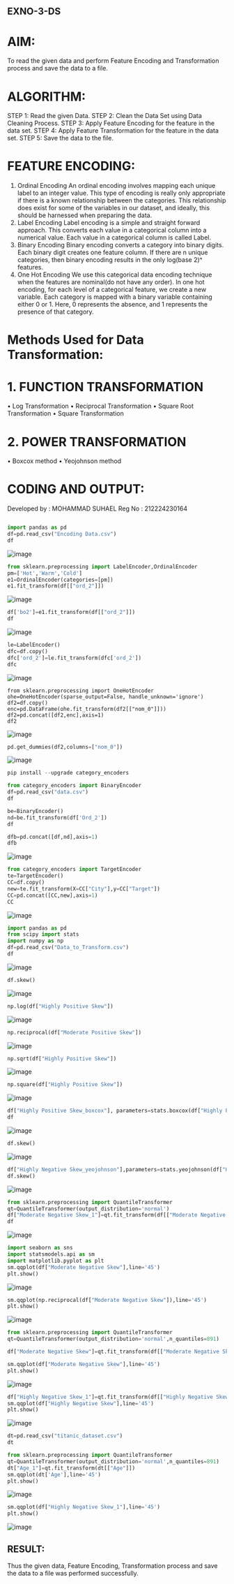 ## EXNO-3-DS

# AIM:
To read the given data and perform Feature Encoding and Transformation process and save the data to a file.

# ALGORITHM:
STEP 1:
Read the given Data.
STEP 2:
Clean the Data Set using Data Cleaning Process.
STEP 3:
Apply Feature Encoding for the feature in the data set.
STEP 4:
Apply Feature Transformation for the feature in the data set.
STEP 5:
Save the data to the file.

# FEATURE ENCODING:
1. Ordinal Encoding
An ordinal encoding involves mapping each unique label to an integer value. This type of encoding is really only appropriate if there is a known relationship between the categories. This relationship does exist for some of the variables in our dataset, and ideally, this should be harnessed when preparing the data.
2. Label Encoding
Label encoding is a simple and straight forward approach. This converts each value in a categorical column into a numerical value. Each value in a categorical column is called Label.
3. Binary Encoding
Binary encoding converts a category into binary digits. Each binary digit creates one feature column. If there are n unique categories, then binary encoding results in the only log(base 2)ⁿ features.
4. One Hot Encoding
We use this categorical data encoding technique when the features are nominal(do not have any order). In one hot encoding, for each level of a categorical feature, we create a new variable. Each category is mapped with a binary variable containing either 0 or 1. Here, 0 represents the absence, and 1 represents the presence of that category.

# Methods Used for Data Transformation:
  # 1. FUNCTION TRANSFORMATION
• Log Transformation
• Reciprocal Transformation
• Square Root Transformation
• Square Transformation
  # 2. POWER TRANSFORMATION
• Boxcox method
• Yeojohnson method

# CODING AND OUTPUT:

Developed by : MOHAMMAD SUHAEL
Reg No : 212224230164

```python

import pandas as pd
df=pd.read_csv("Encoding Data.csv")
df
```
![image](https://github.com/user-attachments/assets/14d78407-90d2-433f-8b0d-18e5636035ae)


```py
from sklearn.preprocessing import LabelEncoder,OrdinalEncoder
pm=['Hot','Warm','Cold']
e1=OrdinalEncoder(categories=[pm])
e1.fit_transform(df[["ord_2"]])
```
![image](https://github.com/user-attachments/assets/6b01b78f-5fcf-4aaf-b275-8d999de218b5)


```py
df['bo2']=e1.fit_transform(df[["ord_2"]])
df
```
![image](https://github.com/user-attachments/assets/3b9e2c51-215c-4c5d-8e20-fd5f2a00b61f)


```py
le=LabelEncoder()
dfc=df.copy()
dfc['ord_2']=le.fit_transform(dfc['ord_2'])
dfc
```
![image](https://github.com/user-attachments/assets/05696329-2154-418f-9e3d-2a14183c9124)

```
from sklearn.preprocessing import OneHotEncoder
ohe=OneHotEncoder(sparse_output=False, handle_unknown='ignore')
df2=df.copy()
enc=pd.DataFrame(ohe.fit_transform(df2[["nom_0"]]))
df2=pd.concat([df2,enc],axis=1)
df2
```

![image](https://github.com/user-attachments/assets/8d479293-f0f9-41e2-bc53-5a3cda9ec064)



```py
pd.get_dummies(df2,columns=["nom_0"])
```
![image](https://github.com/user-attachments/assets/22768163-823e-4f58-82b3-4a88013e7111)


```py
pip install --upgrade category_encoders
```

```py
from category_encoders import BinaryEncoder
df=pd.read_csv("data.csv")
df
```


```py
be=BinaryEncoder()
nd=be.fit_transform(df['Ord_2'])
df
```


```py
dfb=pd.concat([df,nd],axis=1)
dfb
```
![image](https://github.com/user-attachments/assets/bf0f6e06-0e7d-468e-b846-0e680f4c7712)



```py
from category_encoders import TargetEncoder
te=TargetEncoder()
CC=df.copy()
new=te.fit_transform(X=CC["City"],y=CC["Target"])
CC=pd.concat([CC,new],axis=1)
CC
```
![image](https://github.com/user-attachments/assets/495ae3e6-1e48-4cc2-bfc8-ceb4ae1cab97)


```py
import pandas as pd
from scipy import stats
import numpy as np
df=pd.read_csv("Data_to_Transform.csv")
df
```
![image](https://github.com/user-attachments/assets/e61b720a-7942-49e1-8d2a-8259579f2246)


```py
df.skew()
```
![image](https://github.com/user-attachments/assets/aa5466b4-cd99-4b44-965f-5d4d3f342d8d)


```py
np.log(df["Highly Positive Skew"])
```
![image](https://github.com/user-attachments/assets/40652859-4b55-48d4-9123-85279852f0aa)


```py
np.reciprocal(df["Moderate Positive Skew"])
```
![image](https://github.com/user-attachments/assets/46b484ce-54f3-43be-b371-172a510d77c6)



```py
np.sqrt(df["Highly Positive Skew"])
```
![image](https://github.com/user-attachments/assets/9ea298bd-b9c7-4e1e-a3d4-44d8cf30d855)


```py
np.square(df["Highly Positive Skew"])
```
![image](https://github.com/user-attachments/assets/af562cc1-ef66-426e-aaec-75734e2b791f)


```py
df["Highly Positive Skew_boxcox"], parameters=stats.boxcox(df["Highly Positive Skew"])
df
```
![image](https://github.com/PriyankaAnnadurai/EXNO-3-DS/assets/118351569/b57d72a9-7e5f-4670-a02f-0ff73104d24f)


```py
df.skew()
```
![image](https://github.com/user-attachments/assets/30db633b-2917-460d-9507-8df37e560c7d)


```py
df["Highly Negative Skew_yeojohnson"],parameters=stats.yeojohnson(df["Highly Negative Skew"])
df.skew()
```
![image](https://github.com/user-attachments/assets/06c78725-d1d2-41ac-866d-23d00b890a47)

```py
from sklearn.preprocessing import QuantileTransformer
qt=QuantileTransformer(output_distribution='normal')
df["Moderate Negative Skew_1"]=qt.fit_transform(df[["Moderate Negative Skew"]])
df
```
![image](https://github.com/user-attachments/assets/19c6457e-11a5-4d97-b2ff-c59ad5d9ba87)

```py
import seaborn as sns
import statsmodels.api as sm
import matplotlib.pyplot as plt
sm.qqplot(df["Moderate Negative Skew"],line='45')
plt.show()
```
![image](https://github.com/user-attachments/assets/6e3f089f-c9d2-40c3-a25b-9dbcca2b2bf3)


```py
sm.qqplot(np.reciprocal(df["Moderate Negative Skew"]),line='45')
plt.show()
```

![image](https://github.com/user-attachments/assets/f0c798d5-3f00-456c-8bb9-3822a476ab24)



```py
from sklearn.preprocessing import QuantileTransformer
qt=QuantileTransformer(output_distribution='normal',n_quantiles=891)

df["Moderate Negative Skew"]=qt.fit_transform(df[["Moderate Negative Skew"]])

sm.qqplot(df["Moderate Negative Skew"],line='45')
plt.show()
```

![image](https://github.com/user-attachments/assets/3945deb5-3e8d-4aaf-ac3c-2a35398fc6cd)



```py
df["Highly Negative Skew_1"]=qt.fit_transform(df[["Highly Negative Skew"]])
sm.qqplot(df["Highly Negative Skew"],line='45')
plt.show()
```

![image](https://github.com/user-attachments/assets/2b488911-00cb-4c76-bf2f-76950ff40c0b)


```py
dt=pd.read_csv("titanic_dataset.csv")
dt
```

```py
from sklearn.preprocessing import QuantileTransformer
qt=QuantileTransformer(output_distribution='normal',n_quantiles=891)
dt["Age_1"]=qt.fit_transform(dt[["Age"]])
sm.qqplot(dt['Age'],line='45') 
plt.show()
```
![image](https://github.com/user-attachments/assets/af17cebf-e434-4a81-b9e6-0f71a03d1024)

```py
sm.qqplot(df["Highly Negative Skew_1"],line='45')
plt.show()
```

![image](https://github.com/user-attachments/assets/f65a4260-15c8-4325-8f1e-c3ddfa1c709b)




## RESULT:
Thus the given data, Feature Encoding, Transformation process and save the data to a file was performed successfully.
       



       
